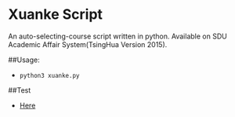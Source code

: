 # Xuanke Script

An auto-selecting-course script written in python. Available on SDU Academic Affair System(TsingHua Version 2015).

##Usage:

- `python3 xuanke.py`

##Test
- [Here](http://bkjwxk.sdu.edu.cn/ "Title")
